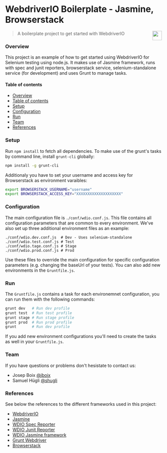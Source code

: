 # WebdriverIO Boilerplate - Jasmine, Browserstack

<img align="right" height="30" src="http://www.srgssr.ch/fileadmin/templates/images/SRGLogo.gif">

> A boilerplate project to get started with WebdriverIO

### Overview

This project is an example of how to get started using WebdriverIO for Selenium testing using node.js. It makes use of Jasmine framework, runs with spec and junit reporters, browserstack service, selenium-standalone service (for development) and uses Grunt to manage tasks.

#### Table of contents

* [Overview](#overview)
* [Table of contents](#table-of-contents)
* [Setup](#setup)
* [Configuration](#configuration)
* [Run](#run)
* [Team](#team)
* [References](#references)

### Setup

Run `npm install` to fetch all dependencies. To make use of the grunt's tasks by command line, install `grunt-cli` globally:

```sh
npm install -g grunt-cli
```

Additionaly you have to set your username and access key for Browserstack as environment varaibles:

```sh
export BROWSERSTACK_USERNAME="username"
export BROWSERSTACK_ACCESS_KEY="XXXXXXXXXXXXXXXXXXXX"
```

### Configuration

The main configuration file is `./conf/wdio.conf.js`. This file contains all configuration parameters that are common to every environment. We've also set up three additional environment files as an example:

```
./conf/wdio.dev.conf.js  # Dev - Uses selenium-standalone
./conf/wdio.test.conf.js # Test
./conf/wdio.tage.conf.js # Stage
./conf/wdio.prod.conf.js # Prod
```

Use these files to override the main configuration for specific configuration parameters (e.g. changing the baseUrl of your tests). You can also add new environments in the `Gruntfile.js`.

### Run

The `Gruntfile.js` contains a task for each environemnet configuration, you can run them with the following commands:

```sh
grunt dev   # Run dev profile
grunt test  # Run test profile
grunt stage # Run stage profile
grunt prod  # Run prod profile
grunt       # Run dev profile
```

If you add new environment configurations you'll need to create the tasks as well in your `Gruntfile.js`.

### Team

If you have questions or problems don't hesistate to contact us:

* Josep Boix [@jboix](https://github.com/jboix)
* Samuel Hügli [@shugli](https://github.com/shugli)

### References

See below the references to the different frameworks used in this project:

* [WebdriverIO](http://webdriver.io/guide.html)
* [Jasmine](https://jasmine.github.io/2.1/introduction.html)
* [WDIO Spec Reporter](https://github.com/webdriverio/wdio-spec-reporter)
* [WDIO Junit Reporter](https://github.com/webdriverio/wdio-junit-reporter)
* [WDIO Jasmine framework](https://github.com/webdriverio/wdio-jasmine-framework)
* [Grunt Webdriver](https://github.com/webdriverio/grunt-webdriver)
* [Browserstack](https://www.browserstack.com)

